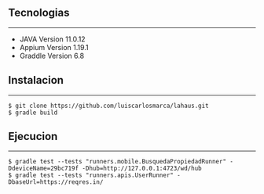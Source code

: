 
## Tecnologias
***

* JAVA Version 11.0.12 
* Appium Version 1.19.1
* Graddle Version 6.8

## Instalacion
***

```
$ git clone https://github.com/luiscarlosmarca/lahaus.git
$ gradle build

```
## Ejecucion
***
```
$ gradle test --tests "runners.mobile.BusquedaPropiedadRunner" -DdeviceName=29bc719f -Dhub=http://127.0.0.1:4723/wd/hub
$ gradle test --tests "runners.apis.UserRunner" -DbaseUrl=https://reqres.in/
